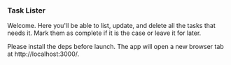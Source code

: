 ### Task Lister

Welcome. Here you'll be able to list, update, and delete all the tasks that needs it. Mark them as complete if it is the case or leave it for later.

Please install the deps before launch. The app will open a new browser tab at http://localhost:3000/. 
